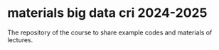 # materials big data cri 2024-2025
The repository of the course to share example codes and materials of lectures.
